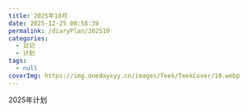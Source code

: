 ```yaml
---
title: 2025年10月
date: 2025-12-25 08:58:39
permalink: /diaryPlan/202510
categories:
  - 日记
  - 计划
tags:
  - null
coverImg: https://img.onedayxyy.cn/images/Teek/TeekCover/10.webp
---
```


2025年计划